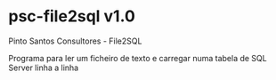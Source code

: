 # psc-file2sql v1.0
Pinto Santos Consultores - File2SQL

Programa para ler um ficheiro de texto e carregar numa tabela de SQL Server linha a linha